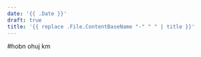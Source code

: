 ```yaml
---
date: '{{ .Date }}'
draft: true
title: '{{ replace .File.ContentBaseName "-" " " | title }}'
---
```

#hobn ohuj km